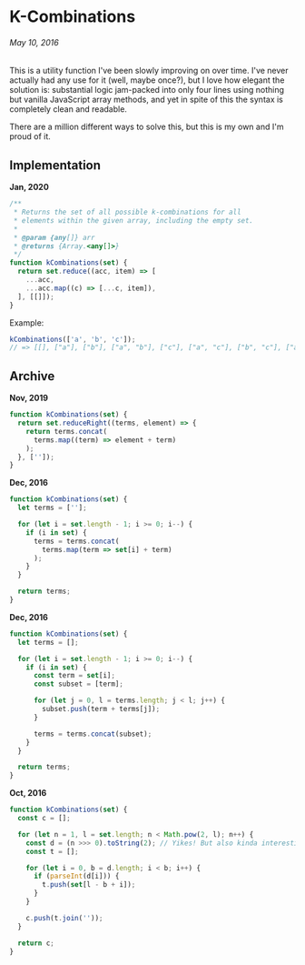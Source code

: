 # K-Combinations
###### May 10, 2016

This is a utility function I've been slowly improving on over time. I've never actually had any use for it (well, maybe once?), but I love how elegant the solution is: substantial logic jam-packed into only four lines using nothing but vanilla JavaScript array methods, and yet in spite of this the syntax is completely clean and readable.

There are a million different ways to solve this, but this is my own and I'm proud of it.

## Implementation

**Jan, 2020**

```js
/**
 * Returns the set of all possible k-combinations for all
 * elements within the given array, including the empty set.
 *
 * @param {any[]} arr
 * @returns {Array.<any[]>}
 */
function kCombinations(set) {
  return set.reduce((acc, item) => [
    ...acc,
    ...acc.map((c) => [...c, item]),
  ], [[]]);
}
```

Example:

```js
kCombinations(['a', 'b', 'c']);
// => [[], ["a"], ["b"], ["a", "b"], ["c"], ["a", "c"], ["b", "c"], ["a", "b", "c"]]
```

## Archive

**Nov, 2019**

```js
function kCombinations(set) {
  return set.reduceRight((terms, element) => {
    return terms.concat(
      terms.map((term) => element + term)
    );
  }, ['']);
}
```

**Dec, 2016**

```js
function kCombinations(set) {
  let terms = [''];

  for (let i = set.length - 1; i >= 0; i--) {
    if (i in set) {
      terms = terms.concat(
        terms.map(term => set[i] + term)
      );
    }
  }

  return terms;
}
```

**Dec, 2016**

```js
function kCombinations(set) {
  let terms = [];

  for (let i = set.length - 1; i >= 0; i--) {
    if (i in set) {
      const term = set[i];
      const subset = [term];

      for (let j = 0, l = terms.length; j < l; j++) {
        subset.push(term + terms[j]);
      }

      terms = terms.concat(subset);
    }
  }

  return terms;
}
```

**Oct, 2016**

```js
function kCombinations(set) {
  const c = [];

  for (let n = 1, l = set.length; n < Math.pow(2, l); n++) {
    const d = (n >>> 0).toString(2); // Yikes! But also kinda interesting.
    const t = [];

    for (let i = 0, b = d.length; i < b; i++) {
      if (parseInt(d[i])) {
        t.push(set[l - b + i]);
      }
    }

    c.push(t.join(''));
  }

  return c;
}
```
